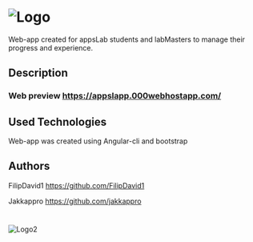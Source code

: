 # ![Logo](https://user-images.githubusercontent.com/71752373/153940630-77420d68-6292-4b38-bae4-9c55f7944367.png)


Web-app created for appsLab students and labMasters to manage their progress and experience.

## Description

### Web preview https://appslapp.000webhostapp.com/

## Used Technologies

Web-app was created using Angular-cli and bootstrap

## Authors

FilipDavid1 https://github.com/FilipDavid1

Jakkappro   https://github.com/jakkappro
#
![Logo2](https://user-images.githubusercontent.com/71752373/153942499-0e28400b-16da-41ad-83e8-c47a26a628d0.png)

